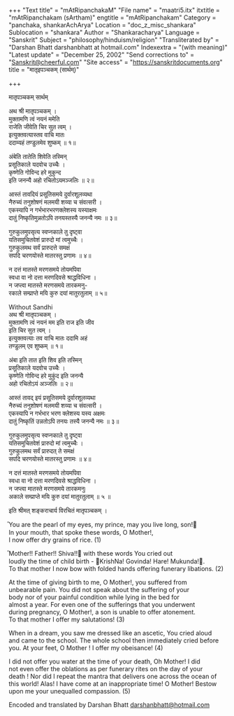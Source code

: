 +++
"Text title" = "mAtRipanchakaM"
"File name" = "maatri5.itx"
itxtitle = "mAtRipanchakam (sArtham)"
engtitle = "mAtRipanchakam"
Category = "panchaka, shankarAchArya"
Location = "doc_z_misc_shankara"
Sublocation = "shankara"
Author = "Shankaracharya"
Language = "Sanskrit"
Subject = "philosophy/hinduism/religion"
"Transliterated by" = "Darshan Bhatt darshanbhatt at hotmail.com"
Indexextra = "(with meaning)"
"Latest update" = "December 25, 2002"
"Send corrections to" = "Sanskrit@cheerful.com"
"Site access" = "https://sanskritdocuments.org"
title = "मातृइपञ्चकम् (सार्थम्)"

+++
  
 मातृपञ्चकम् सार्थम्   
  
अथ श्री मातृपञ्चकम् ।  
मुक्तामणि त्वं नयनं ममेति  
    राजेति जीवेति चिर सुत त्वम् ।  
इत्युक्तवत्यास्तव वाचि मातः  
   ददाम्यहं तण्डुलमेव शुष्कम् ॥ १॥  
  
अंबेति तातेति शिवेति तस्मिन्  
   प्रसूतिकाले यदवोच उच्चैः ।  
कृष्णेति गोविन्द हरे मुकुन्द  
   इति जनन्यै अहो रचितोऽयमञ्जलिः ॥ २॥  
  
आस्तं तावदियं प्रसूतिसमये दुर्वारशूलव्यथा  
   नैरुच्यं तनुशोषणं मलमयी शय्या च संवत्सरी ।  
एकस्यापि न गर्भभारभरणक्लेशस्य यस्याक्षमः  
   दातुं निष्कृतिमुन्नतोऽपि तनयस्तस्यै जनन्यै नमः ॥ ३॥  
  
गुरुकुलमुपसृत्य स्वप्नकाले तु दृष्ट्वा  
   यतिसमुचितवेशं प्रारुदो मां त्वमुच्चैः ।  
गुरुकुलमथ सर्वं प्रारुदत्ते समक्षं  
   सपदि चरणयोस्ते मातरस्तु प्रणामः ॥ ४॥  
  
न दत्तं मातस्ते मरणसमये तोयमपिवा  
   स्वधा वा नो दत्ता मरणदिवसे श्राद्धविधिना ।  
न जप्त्वा मातस्ते मरणसमये तारकमनु-  
   रकाले सम्प्राप्ते मयि कुरु दयां मातुरतुलाम् ॥ ५॥  
  
  
  
 Without Sandhi   
अथ श्री मातृपञ्चकम् ।  
मुक्तामणि त्वं नयनं मम इति राज इति जीव  
इति चिर सुत त्वम् ।  
इत्युक्तवत्याः तव वाचि मातः ददामि अहं  
तण्डुलम् एव शुष्कम् ॥ १॥  
  
अंबा इति तात इति  शिव इति तस्मिन्  
प्रसूतिकाले यदवोच उच्चैः ।  
कृष्णेति गोविन्द हरे मुकुंद इति जनन्यै  
अहो रचितोऽयं अञ्जलिः ॥ २॥  
  
आस्तं तावद् इयं प्रसूतिसमये दुर्वारशूलव्यथा  
नैरुच्यं तनुशोषणं मलमयी शय्या च संवत्सरी ।  
एकस्यापि न गर्भभार भरण क्लेशस्य यस्य अक्षमः  
दातुं निष्कृतिं उन्नतोऽपि तनयः तस्यै जनन्यै नमः ॥ ३॥  
  
गुरुकुलमुपसृत्य स्वप्नकाले तु दृष्ट्वा  
यतिसमुचितवेशं प्रारुदो मां त्वमुच्चैः ।  
गुरुकुलमथ सर्वं प्रारुदत् ते समक्षं  
सपदि चरणयोस्ते मातरस्तु प्रणामः ॥ ४॥  
  
न दत्तं मातस्ते मरणसमये तोयमपिवा  
स्वधा वा नो दत्ता मरणदिवसे श्राद्धविधिना ।  
न जप्त्वा मातस्ते मरणसमये तारकमनुः  
अकाले सम्प्राप्ते मयि कुरु दयां मातुरतुलाम् ॥ ५ ॥  
  
इति श्रीमत् शङ्कराचार्य विरचितं मातृपञ्चकम् ।  
  
  
  
᳚You are the pearl of my eyes, my prince, may you live long, son!᳚  
In your mouth, that spoke these words, O Mother!,  
I now offer dry grains of rice. (1)  
  
᳚Mother!! Father!! Shiva!!᳚ with these words You cried out  
loudly the time of child birth - ᳚KrishNa! Govinda! Hare! Mukunda!᳚.  
To that mother I now bow with folded hands offering funerary libations. (2)  
  
At the time of giving birth to me, O Mother!, you suffered from  
unbearable pain. You did not speak about the suffering of your  
body nor of your painful condition while lying in the bed for  
almost a year. For even one of the sufferings that you underwent  
during pregnancy, O Mother!, a son is unable to offer atonement.  
To that mother I offer my salutations! (3)  
  
When in a dream, you saw me dressed like an ascetic, You cried aloud  
and came to the school. The whole school then immediately cried before  
you. At your feet, O Mother ! I offer my obeisance! (4)  
  
I did not offer you water at the time of your death, Oh Mother! I did  
not even offer the oblations as per funerary rites on the day of your  
death !  Nor did I repeat the mantra that delivers one across the ocean of  
this world! Alas! I have come at an inappropriate time! O Mother! Bestow  
upon me your unequalled compassion. (5)  
  
  
  
Encoded and translated by Darshan Bhatt darshanbhatt@hotmail.com  
  
